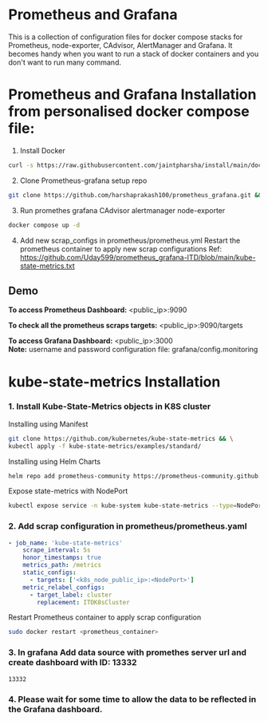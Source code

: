 
# Prometheus and Grafana
This is a collection of configuration files for docker compose stacks for Prometheus, node-exporter, CAdvisor, AlertManager and Grafana.
It becomes handy when you want to run a stack of docker containers and you don't want to run many command.


# Prometheus and Grafana Installation from personalised docker compose file:

  1. Install Docker
```bash
curl -s https://raw.githubusercontent.com/jaintpharsha/install/main/docker | sudo bash
```
  2. Clone Prometheus-grafana setup repo 
```bash
git clone https://github.com/harshaprakash100/prometheus_grafana.git && cd ./prometheus_grafana
```

  3. Run promethes grafana CAdvisor alertmanager node-exporter
```bash    
docker compose up -d 
```
  4. Add new scrap_configs in prometheus/prometheus.yml
   Restart the prometheus container to apply new scrap configurations
  Ref: https://github.com/Uday599/prometheus_grafana-ITD/blob/main/kube-state-metrics.txt 

## Demo

**To access Prometheus Dashboard:** <public_ip>:9090
    
**To check all the prometheus scraps targets:** <public_ip>:9090/targets 
    
**To access Grafana Dashboard:** <public_ip>:3000 <br/>
  **Note:** username and password configuration file: grafana/config.monitoring


# kube-state-metrics Installation

### 1. Install Kube-State-Metrics objects in K8S cluster
	
Installing using Manifest
```bash
git clone https://github.com/kubernetes/kube-state-metrics && \
kubectl apply -f kube-state-metrics/examples/standard/
```	
Installing using Helm Charts
```bash
helm repo add prometheus-community https://prometheus-community.github.io/helm-chartshelm repo updatehelm install kube-state-metrics prometheus-community/kube-state-metrics -n kube-system
```

Expose state-metrics with NodePort 
```bash
kubectl expose service -n kube-system kube-state-metrics --type=NodePort --target-port=8080 --name=kube-state-metrics-np
```

### 2. Add scrap configuration in prometheus/prometheus.yaml
```yml
- job_name: 'kube-state-metrics'
    scrape_interval: 5s
    honor_timestamps: true
    metrics_path: /metrics
    static_configs:
      - targets: ['<k8s_node_public_ip>:<NodePort>']
    metric_relabel_configs:
      - target_label: cluster
        replacement: ITDK8sCluster
```
Restart Prometheus container to apply scrap configuration
```bash
sudo docker restart <prometheus_container>
```

### 3. In grafana Add data source with promethes server url and create dashboard with ID: 13332
```bash
13332
```

### 4. Please wait for some time to allow the data to be reflected in the Grafana dashboard.
